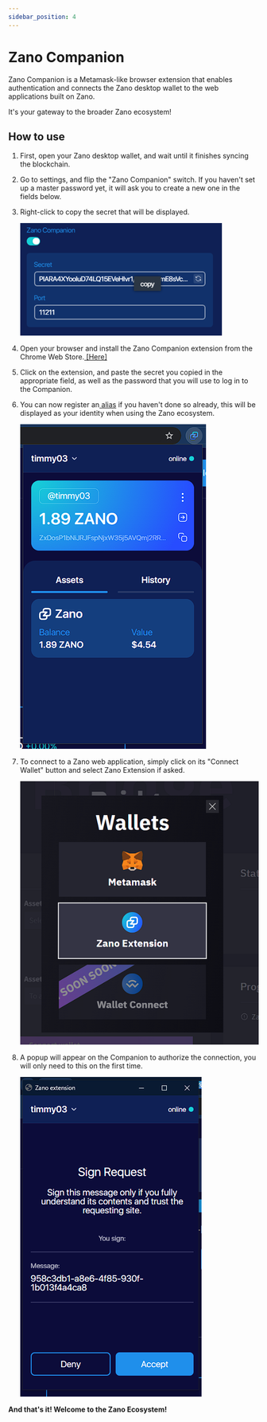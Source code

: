 ```yaml
---
sidebar_position: 4
---
```


# Zano Companion

Zano Companion is a Metamask-like browser extension that enables authentication and connects the Zano desktop wallet to the web applications built on Zano.

It's your gateway to the broader Zano ecosystem!

## How to use

1. First, open your Zano desktop wallet, and wait until it finishes syncing the blockchain.

2. Go to settings, and flip the "Zano Companion" switch. If you haven't set up a master password yet, it will ask you to create a new one in the fields below.

3. Right-click to copy the secret that will be displayed.

   ![Zano wallet secret](/img/use/companion/comp_secret.png)

4. Open your browser and install the Zano Companion extension from the Chrome Web Store.[ \[Here\]](https://chromewebstore.google.com/detail/zano-companion/akcgnllhhhkcpmlenfpicmcpgfpindlb)

5. Click on the extension, and paste the secret you copied in the appropriate field, as well as the password that you will use to log in to the Companion.

6. You can now register an[ alias](https://app.dhub.dev/c/goncativas-projects/zano-docs/docs/use/aliases.md) if you haven't done so already, this will be displayed as your identity when using the Zano ecosystem.

   ![Companion extension showcase](/img/use/companion/companion.png)

7. To connect to a Zano web application, simply click on its "Connect Wallet" button and select Zano Extension if asked.

   ![connect wallet pop-up](/img/use/companion/connect_wallet.png)

8. A popup will appear on the Companion to authorize the connection, you will only need to this on the first time.

   ![Sign request pop-up in Zano Companion](/img/use/companion/sign_request.png)

**And that's it! Welcome to the Zano Ecosystem!**
